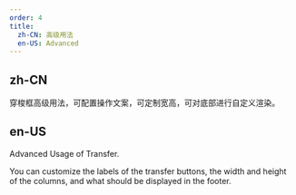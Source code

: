 ```yaml
---
order: 4
title:
  zh-CN: 高级用法
  en-US: Advanced
---
```


## zh-CN

穿梭框高级用法，可配置操作文案，可定制宽高，可对底部进行自定义渲染。

## en-US

Advanced Usage of Transfer.

You can customize the labels of the transfer buttons, the width and height of the columns, and what should be displayed in the footer.


